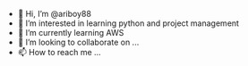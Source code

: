 - 👋 Hi, I’m @ariboy88
- 👀 I’m interested in learning python and project management
- 🌱 I’m currently learning AWS 
- 💞️ I’m looking to collaborate on ...
- 📫 How to reach me ...

<!---
ariboy88/ariboy88 is a ✨ special ✨ repository because its `README.md` (this file) appears on your GitHub profile.
You can click the Preview link to take a look at your changes.
--->
